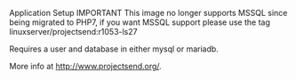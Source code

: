 Application Setup
IMPORTANT This image no longer supports MSSQL since being migrated to PHP7, if you want MSSQL support please use the tag linuxserver/projectsend:r1053-ls27

Requires a user and database in either mysql or mariadb.

More info at http://www.projectsend.org/.